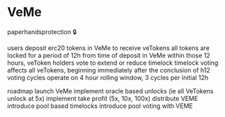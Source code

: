 # VeMe
paperhandsprotection 🔒 

users deposit erc20 tokens in VeMe to receive veTokens
all tokens are locked for a period of 12h from time of deposit in VeMe
within those 12 hours, veToken holders vote to extend or reduce timelock
timelock voting affects all veTokens, beginning immediately after the conclusion of h12
voting cycles operate on 4 hour rolling window, 3 cycles per initial 12h

roadmap 
launch VeMe
implement oracle based unlocks (ie all VeTokens unlock at 5x)
implement take profit (5x, 10x, 100x)
distribute VEME
introduce pool based timelocks
introduce pool voting with VEME
